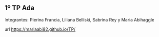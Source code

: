 ## 1º TP Ada

Integrantes: Pierina Francia, Liliana Belliski, Sabrina Rey y Maria Abihaggle

url https://mariaabi82.github.io/TP/
